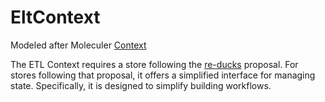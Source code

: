 # EltContext

Modeled after Moleculer [Context](https://moleculer.services/docs/0.14/context.html)

The ETL Context requires a store following the [re-ducks](https://github.com/alexnm/re-ducks) proposal.
For stores following that proposal, it offers a simplified interface for managing state.
Specifically, it is designed to simplify building workflows.
